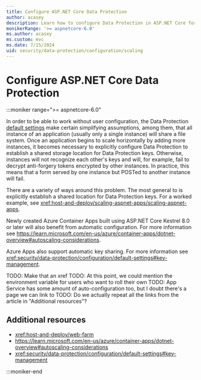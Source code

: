 ```yaml
---
title: Configure ASP.NET Core Data Protection
author: acasey
description: Learn how to configure Data Protection in ASP.NET Core for multi-instance apps.
monikerRange: '>= aspnetcore-6.0'
ms.author: acasey
ms.custom: mvc
ms.date: 7/15/2024
uid: security/data-protection/configuration/scaling
---
```

# Configure ASP.NET Core Data Protection

:::moniker range=">= aspnetcore-6.0"

In order to be able to work without user configuration, the Data Protection [default settings](xref:security/data-protection/configuration/default-settings) make certain simplifying assumptions, among them, that all instance of an application (usually only a single instance) will share a file system.  Once an application begins to scale horizontally by adding more instances, it becomes necessary to explicitly configure Data Protection to establish a shared storage location for Data Protection keys.  Otherwise, instances will not recognize each other's keys and will, for example, fail to decrypt anti-forgery tokens encrypted by other instances.  In practice, this means that a form served by one instance but POSTed to another instance will fail.

There are a variety of ways around this problem.  The most general to is explicitly establish a shared location for Data Protection keys.  For a worked example, see <xref:host-and-deploy/scaling-aspnet-apps/scaling-aspnet-apps>.

Newly created Azure Container Apps built using ASP.NET Core Kestrel 8.0 or later will also benefit from automatic configuration.  For more information see https://learn.microsoft.com/en-us/azure/container-apps/dotnet-overview#autoscaling-considerations.

Azure Apps also support automatic key sharing.  For more information see <xref:security/data-protection/configuration/default-settings#key-management>.

TODO: Make that an xref
TODO: At this point, we could mention the environment variable for users who want to roll their own
TODO: App Service has some amount of auto-configuration too, but I doubt there's a page we can link to 
TODO: Do we actually repeat all the links from the article in "Additional resources"?


## Additional resources

* <xref:host-and-deploy/web-farm>
* https://learn.microsoft.com/en-us/azure/container-apps/dotnet-overview#autoscaling-considerations
* <xref:security/data-protection/configuration/default-settings#key-management>

:::moniker-end
